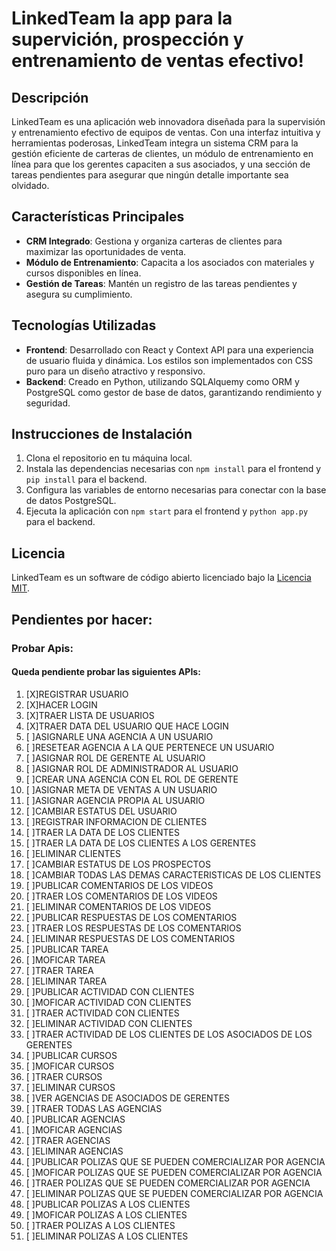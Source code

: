 # LinkedTeam la app para la supervición, prospección y entrenamiento de ventas efectivo!

## Descripción

LinkedTeam es una aplicación web innovadora diseñada para la supervisión y entrenamiento efectivo de equipos de ventas. Con una interfaz intuitiva y herramientas poderosas, LinkedTeam integra un sistema CRM para la gestión eficiente de carteras de clientes, un módulo de entrenamiento en línea para que los gerentes capaciten a sus asociados, y una sección de tareas pendientes para asegurar que ningún detalle importante sea olvidado.

## Características Principales

- **CRM Integrado**: Gestiona y organiza carteras de clientes para maximizar las oportunidades de venta.
- **Módulo de Entrenamiento**: Capacita a los asociados con materiales y cursos disponibles en línea.
- **Gestión de Tareas**: Mantén un registro de las tareas pendientes y asegura su cumplimiento.

## Tecnologías Utilizadas

- **Frontend**: Desarrollado con React y Context API para una experiencia de usuario fluida y dinámica. Los estilos son implementados con CSS puro para un diseño atractivo y responsivo.
- **Backend**: Creado en Python, utilizando SQLAlquemy como ORM y PostgreSQL como gestor de base de datos, garantizando rendimiento y seguridad.

## Instrucciones de Instalación

1. Clona el repositorio en tu máquina local.
2. Instala las dependencias necesarias con `npm install` para el frontend y `pip install` para el backend.
3. Configura las variables de entorno necesarias para conectar con la base de datos PostgreSQL.
4. Ejecuta la aplicación con `npm start` para el frontend y `python app.py` para el backend.

<!-- ## Contribuir
Si estás interesado en contribuir al proyecto, por favor lee el archivo `CONTRIBUTING.md` para más información sobre cómo hacerlo. -->

## Licencia

LinkedTeam es un software de código abierto licenciado bajo la [Licencia MIT](LICENSE).

## Pendientes por hacer:

### Probar Apis:

#### Queda pendiente probar las siguientes APIs:

1. [X]REGISTRAR USUARIO
2. [X]HACER LOGIN
3. [X]TRAER LISTA DE USUARIOS
4. [X]TRAER DATA DEL USUARIO QUE HACE LOGIN
5. [ ]ASIGNARLE UNA AGENCIA A UN USUARIO
6. [ ]RESETEAR AGENCIA A LA QUE PERTENECE UN USUARIO
7. [ ]ASIGNAR ROL DE GERENTE AL USUARIO
8. [ ]ASIGNAR ROL DE ADMINISTRADOR AL USUARIO
9. [ ]CREAR UNA AGENCIA CON EL ROL DE GERENTE
10. [ ]ASIGNAR META DE VENTAS A UN USUARIO
11. [ ]ASIGNAR AGENCIA PROPIA AL USUARIO
12. [ ]CAMBIAR ESTATUS DEL USUARIO
13. [ ]REGISTRAR INFORMACION DE CLIENTES
14. [ ]TRAER LA DATA DE LOS CLIENTES
15. [ ]TRAER LA DATA DE LOS CLIENTES A LOS GERENTES
16. [ ]ELIMINAR CLIENTES
17. [ ]CAMBIAR ESTATUS DE LOS PROSPECTOS
18. [ ]CAMBIAR TODAS LAS DEMAS CARACTERISTICAS DE LOS CLIENTES
19. [ ]PUBLICAR COMENTARIOS DE LOS VIDEOS
20. [ ]TRAER LOS COMENTARIOS DE LOS VIDEOS
21. [ ]ELIMINAR COMENTARIOS DE LOS VIDEOS
22. [ ]PUBLICAR RESPUESTAS DE LOS COMENTARIOS
23. [ ]TRAER LOS RESPUESTAS DE LOS COMENTARIOS
24. [ ]ELIMINAR RESPUESTAS DE LOS COMENTARIOS
25. [ ]PUBLICAR TAREA
26. [ ]MOFICAR TAREA
27. [ ]TRAER TAREA
28. [ ]ELIMINAR TAREA
29. [ ]PUBLICAR ACTIVIDAD CON CLIENTES
30. [ ]MOFICAR ACTIVIDAD CON CLIENTES
31. [ ]TRAER ACTIVIDAD CON CLIENTES
32. [ ]ELIMINAR ACTIVIDAD CON CLIENTES
33. [ ]TRAER ACTIVIDAD DE LOS CLIENTES DE LOS ASOCIADOS DE LOS GERENTES
34. [ ]PUBLICAR CURSOS
35. [ ]MOFICAR CURSOS
36. [ ]TRAER CURSOS
37. [ ]ELIMINAR CURSOS
38. [ ]VER AGENCIAS DE ASOCIADOS DE GERENTES
39. [ ]TRAER TODAS LAS AGENCIAS
40. [ ]PUBLICAR AGENCIAS
41. [ ]MOFICAR AGENCIAS
42. [ ]TRAER AGENCIAS
43. [ ]ELIMINAR AGENCIAS
44. [ ]PUBLICAR POLIZAS QUE SE PUEDEN COMERCIALIZAR POR AGENCIA
45. [ ]MOFICAR POLIZAS QUE SE PUEDEN COMERCIALIZAR POR AGENCIA
46. [ ]TRAER POLIZAS QUE SE PUEDEN COMERCIALIZAR POR AGENCIA
47. [ ]ELIMINAR POLIZAS QUE SE PUEDEN COMERCIALIZAR POR AGENCIA
48. [ ]PUBLICAR POLIZAS A LOS CLIENTES
49. [ ]MOFICAR POLIZAS A LOS CLIENTES
50. [ ]TRAER POLIZAS A LOS CLIENTES
51. [ ]ELIMINAR POLIZAS A LOS CLIENTES
